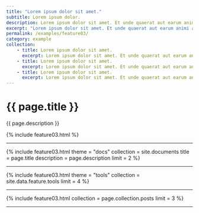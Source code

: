 ```yaml
---
title: "Lorem ipsum dolor sit amet."
subtitle: Lorem ipsum dolor.
description: Lorem ipsum dolor sit amet. Et unde quaerat aut earum animi aut explicabo saepe qui quibusdam accusamus ut velit asperiores vel natus temporibus. Qui sapiente saepe qui totam saepe est suscipit quia vel error provident cum omnis eius aut galisum rem nulla dolor? Qui internos voluptas est nulla odit est temporibus expedita eos quidem cumque. Ea voluptates eligendi quo rerum libero et molestiae harum vel fugit magni et cupiditate optio At quia consequuntur ut exercitationem laboriosam. Cum blanditiis voluptatibus At amet sunt At quia deleniti id quibusdam neque ut odio placeat.
excerpt: "Lorem ipsum dolor sit amet. Et unde quaerat aut earum animi aut explicabo saepe qui quibusdam accusamus ut velit asperiores vel natus temporibus."
permalink: /examples/feature03/
category: example
collection:
    - title: Lorem ipsum dolor sit amet.
      excerpt: Lorem ipsum dolor sit amet. Et unde quaerat aut earum animi aut explicabo saepe qui quibusdam accusamus ut velit asperiores vel natus temporibus.
    - title: Lorem ipsum dolor sit amet.
      excerpt: Lorem ipsum dolor sit amet. Et unde quaerat aut earum animi aut explicabo saepe qui quibusdam accusamus ut velit asperiores vel natus temporibus.
    - title: Lorem ipsum dolor sit amet.
      excerpt: Lorem ipsum dolor sit amet. Et unde quaerat aut earum animi aut explicabo saepe qui quibusdam accusamus ut velit asperiores vel natus temporibus
---
```


<h1>{{ page.title }}</h1>
<p class = "text-justify">{{ page.description }}</p>
{% include feature03.html   %}<hr>
{% include feature03.html   theme = "docs" 
                            collection = site.documents
                            title = page.title
                            description = page.description
                            limit = 2 %}<hr>
{% include feature03.html   theme = "tools" 
                            collection = site.data.feature.tools 
                            limit = 4 %}<hr>
{% include feature03.html   collection = page.collection.posts 
                            limit = 3 %}<hr>
